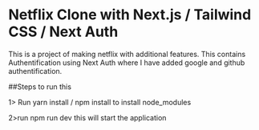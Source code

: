 # Netflix Clone with Next.js / Tailwind CSS / Next Auth

This is a project of making netflix with additional features.
This contains Authentification using Next Auth where I have added google and github authentification.

##Steps to run this 
 
1> Run yarn install / npm install
to install node_modules

2>run npm run dev
this will start the application
